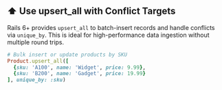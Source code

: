 ## ⬆️ Use upsert_all with Conflict Targets
Rails 6+ provides `upsert_all` to batch-insert records and handle conflicts via `unique_by`. This is ideal for high-performance data ingestion without multiple round trips.

```ruby
# Bulk insert or update products by SKU
Product.upsert_all([
  {sku: 'A100', name: 'Widget', price: 9.99},
  {sku: 'B200', name: 'Gadget', price: 19.99}
], unique_by: :sku)
```
